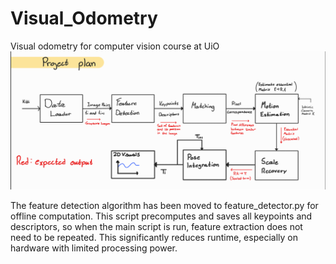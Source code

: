 # Visual_Odometry
Visual odometry for computer vision course at UiO
![Diagram](./project_plan.png)


The feature detection algorithm has been moved to feature_detector.py for offline computation. This script precomputes and saves all keypoints and descriptors, so when the main script is run, feature extraction does not need to be repeated. This significantly reduces runtime, especially on hardware with limited processing power.